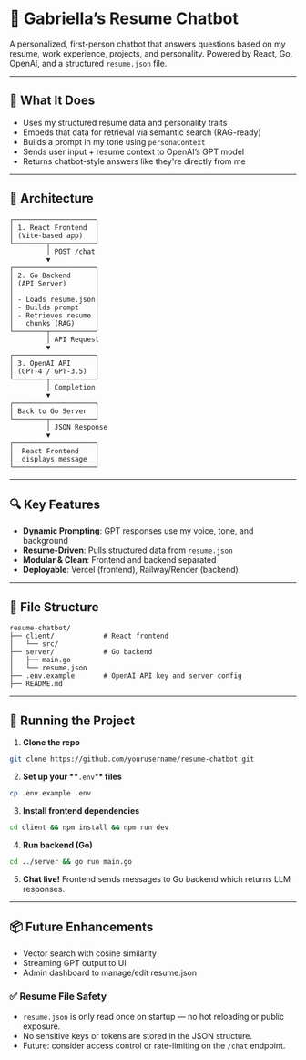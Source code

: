 # 🤖 Gabriella’s Resume Chatbot

A personalized, first-person chatbot that answers questions based on my resume, work experience, projects, and personality. Powered by React, Go, OpenAI, and a structured `resume.json` file.

---

## 🧠 What It Does

- Uses my structured resume data and personality traits
- Embeds that data for retrieval via semantic search (RAG-ready)
- Builds a prompt in my tone using `personaContext`
- Sends user input + resume context to OpenAI’s GPT model
- Returns chatbot-style answers like they're directly from me

---

## 🧱 Architecture

```
┌────────────────────┐
│ 1. React Frontend  │
│ (Vite-based app)   │
└────────┬───────────┘
         │ POST /chat
         ▼
┌────────────────────┐
│ 2. Go Backend      │
│ (API Server)       │
│                    │
│ - Loads resume.json│
│ - Builds prompt    │
│ - Retrieves resume │
│   chunks (RAG)     │
└────────┬───────────┘
         │ API Request
         ▼
┌────────────────────┐
│ 3. OpenAI API      │
│ (GPT-4 / GPT-3.5)  │
└────────┬───────────┘
         │ Completion
         ▼
┌────────────────────┐
│ Back to Go Server  │
└────────┬───────────┘
         │ JSON Response
         ▼
┌────────────────────┐
│  React Frontend    │
│  displays message  │
└────────────────────┘
```

---

## 🔍 Key Features

- **Dynamic Prompting**: GPT responses use my voice, tone, and background
- **Resume-Driven**: Pulls structured data from `resume.json`
- **Modular & Clean**: Frontend and backend separated
- **Deployable**: Vercel (frontend), Railway/Render (backend)

---

## 📁 File Structure

```
resume-chatbot/
├── client/            # React frontend
│   └── src/
├── server/            # Go backend
│   ├── main.go
│   └── resume.json
├── .env.example       # OpenAI API key and server config
├── README.md
```

---

## 🚀 Running the Project

1. **Clone the repo**

```bash
git clone https://github.com/yourusername/resume-chatbot.git
```

2. **Set up your \*\***`.env`\***\* files**

```bash
cp .env.example .env
```

3. **Install frontend dependencies**

```bash
cd client && npm install && npm run dev
```

4. **Run backend (Go)**

```bash
cd ../server && go run main.go
```

5. **Chat live!** Frontend sends messages to Go backend which returns LLM responses.

---

## 📦 Future Enhancements

- Vector search with cosine similarity
- Streaming GPT output to UI
- Admin dashboard to manage/edit resume.json

### ✅ Resume File Safety

- `resume.json` is only read once on startup — no hot reloading or public exposure.
- No sensitive keys or tokens are stored in the JSON structure.
- Future: consider access control or rate-limiting on the `/chat` endpoint.
